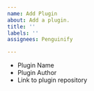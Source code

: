 ```yaml
---
name: Add Plugin
about: Add a plugin.
title: ''
labels: ''
assignees: Penguinify

---
```


- Plugin Name
- Plugin Author
- Link to plugin repository
